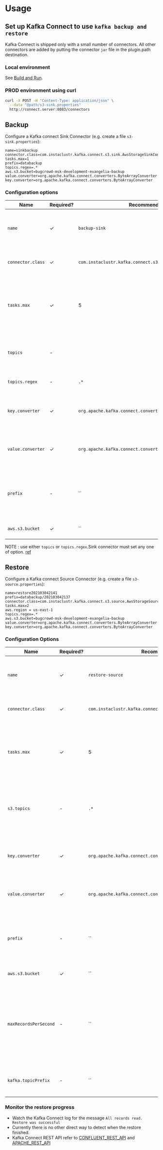 # Usage

## Set up Kafka Connect to use `kafka backup and restore`

Kafka Connect is shipped only with a small number of connectors. All other connectors are added by putting the connector `jar` file in the plugin.path destination.

### Local environment

See [Build and Run](Quick_Start.md).

### PROD environment using curl

```sh
curl -X POST -H "Content-Type: application/json" \
  --data "@path/s3-sink.properties"
  http://connect.server:8083/connectors
```

## Backup

Configure a Kafka connect Sink Connector
(e.g. create a file `s3-sink.properties`):

```
name=sinkbackup
connector.class=com.instaclustr.kafka.connect.s3.sink.AwsStorageSinkConnector
tasks.max=1
prefix=databackup
topics.regex=.*
aws.s3.bucket=bugcrowd-msk-development-evangelia-backup
value.converter=org.apache.kafka.connect.converters.ByteArrayConverter
key.converter=org.apache.kafka.connect.converters.ByteArrayConverter  
```

### Configuration options

| Name                        | Required? | Recommended Value                                    | Comment                                                                                                |
|-----------------------------|-----------|------------------------------------------------------|--------------------------------------------------------------------------------------------------------|
| `name`                      | ✓         | `backup-sink`                                          | A unique name identifying this connector jobs                                                          |
| `connector.class`           | ✓         | `com.instaclustr.kafka.connect.s3.sink.AwsStorageSinkConnector`      | Must be this class to use `kafka-connect`                                              |
| `tasks.max`                 | ✓         | 5                                                    | Number of threads for backup. Set number kafka topic partation                                        |
| `topics`                    | -         |                                                      | Explicit, comma-separated list of topics to back up                                                    |
| `topics.regex`              | -         | `.*`                                                  | Topic regex to back up                                                                                |
| `key.converter`             | ✓         | `org.apache.kafka.connect.converters.ByteArrayConverter` | Must be this class to interpret the data as bytes                                                      |
| `value.converter`           | ✓         | `org.apache.kafka.connect.converters.ByteArrayConverter` | Must be this class to interpret the data as bytes                                                      |
| `prefix`                    | -         | ``                                                   | The path prefix to the location the s3 objects must be put                                                       |
| `aws.s3.bucket`             | ✓         | ``                                     | S3 bucket to be written to.                                  |

NOTE : use either `topics` or `topics.regex`.Sink connector must set any one of option. [ref](https://kafka.apache.org/documentation/#connect_rest)

## Restore

Configure a Kafka connect Source Connector
(e.g. create a file `s3-source.properties`):

```
name=restore202103042141
prefix=databackup/202103042137
connector.class=com.instaclustr.kafka.connect.s3.source.AwsStorageSourceConnector
tasks.max=2
aws.region = us-east-1
topics.regex=.*
aws.s3.bucket=bugcrowd-msk-development-evangelia-backup
value.converter=org.apache.kafka.connect.converters.ByteArrayConverter
key.converter=org.apache.kafka.connect.converters.ByteArrayConverter

```

### Configuration Options

| Name                        | Required? | Recommended Value                                    | Comment                                                                                                |
|-----------------------------|-----------|------------------------------------------------------|--------------------------------------------------------------------------------------------------------|
| `name`                      | ✓         | `restore-source`                                       | A unique name identifying this connector jobs                                                        |
| `connector.class`           | ✓         | `com.instaclustr.kafka.connect.s3.sink.AwsStorageSourceConnector`      | Must be this class to use `kafka-connect`                                            |
| `tasks.max`                 | ✓         | 5                                                    | Number of threads for restore. Set number kafka topic partation                                        |
| `s3.topics   `              | -         | `.*`                                                  | Specify the required topics to process found in an S3 bucket location                                 |
| `key.converter`             | ✓         | `org.apache.kafka.connect.converters.ByteArrayConverter` | Must be this class to interpret the data as bytes                                                  |
| `value.converter`           | ✓         | `org.apache.kafka.connect.converters.ByteArrayConverter` | Must be this class to interpret the data as bytes                                                  |
| `prefix`                    | -         | ``                                                   | The path prefix to the location the s3 objects must be read from                                       |
| `aws.s3.bucket`             | ✓         | ``                                                   | S3 bucket to be written to                                                                            |
| `maxRecordsPerSecond`       | -         | ``                                                    | The rate of records being produced to kafka. Will help with tuning it according to the capability of a worker   |
| `kafka.topicPrefix`         | -         | ``                                                   | Specify a prefix for the kafka topic written to                                                         |

### Monitor the restore progress

* Watch the Kafka Connect log for the message `All records
  read. Restore was successful`
* Currently there is no other direct way to detect when the restore finished.
* Kafka Connect REST API refer to
[CONFLUENT_REST_API](https://docs.confluent.io/current/connect/references/restapi.html) and 
[APACHE_REST_API](https://kafka.apache.org/documentation/#connect_rest)
